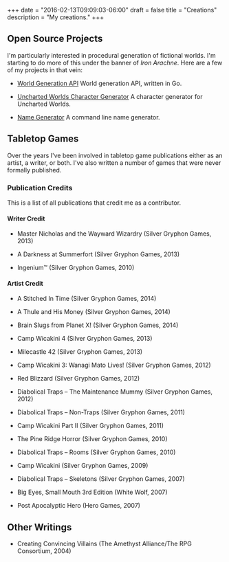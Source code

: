 +++
date = "2016-02-13T09:09:03-06:00"
draft = false
title = "Creations"
description = "My creations."
+++

## Open Source Projects

I'm particularly interested in procedural generation of fictional worlds. I'm starting to do more of this under the banner of *Iron Arachne*. Here are a few of my projects in that vein:

* [World Generation API](https://github.com/ironarachne/world) World generation API, written in Go.

* [Uncharted Worlds Character Generator](https://github.com/ironarachne/uncharted-worlds-chargen) A character generator for Uncharted Worlds.

* [Name Generator](https://github.com/ironarachne/namegen) A command line name generator.

## Tabletop Games

Over the years I've been involved in tabletop game publications either as an artist, a writer, or both. I've also written a number of games that were never formally published.

### Publication Credits

This is a list of all publications that credit me as a contributor.

#### Writer Credit

* Master Nicholas and the Wayward Wizardry (Silver Gryphon Games, 2013)

* A Darkness at Summerfort (Silver Gryphon Games, 2013)

* Ingenium™ (Silver Gryphon Games, 2010)

#### Artist Credit

* A Stitched In Time (Silver Gryphon Games, 2014)

* A Thule and His Money (Silver Gryphon Games, 2014)

* Brain Slugs from Planet X! (Silver Gryphon Games, 2014)

* Camp Wicakini 4 (Silver Gryphon Games, 2013)

* Milecastle 42 (Silver Gryphon Games, 2013)

* Camp Wicakini 3: Wanagi Mato Lives! (Silver Gryphon Games, 2012)

* Red Blizzard (Silver Gryphon Games, 2012)

* Diabolical Traps – The Maintenance Mummy (Silver Gryphon Games, 2012)

* Diabolical Traps – Non-Traps (Silver Gryphon Games, 2011)

* Camp Wicakini Part II (Silver Gryphon Games, 2011)

* The Pine Ridge Horror (Silver Gryphon Games, 2010)

* Diabolical Traps – Rooms (Silver Gryphon Games, 2010)

* Camp Wicakini (Silver Gryphon Games, 2009)

* Diabolical Traps – Skeletons (Silver Gryphon Games, 2007)

* Big Eyes, Small Mouth 3rd Edition (White Wolf, 2007)

* Post Apocalyptic Hero (Hero Games, 2007)

## Other Writings

* Creating Convincing Villains (The Amethyst Alliance/The RPG Consortium, 2004)
